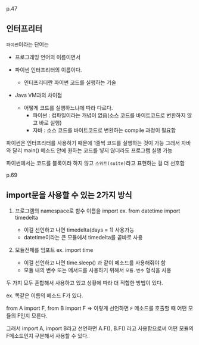 p.47 
## 인터프리터 

`파이썬`이라는 단어는
- 프로그래밍 언어의 이름이면서
- 파이썬 인터프리터의 이름이다. 
    - 인터프리터란 파이썬 코드를 실행하는 기술

- Java VM과의 차이점
    - 어떻게 코드를 실행하느냐에 따라 다르다.
        - 파이썬 : 컴파일이라는 개념이 없음(소스 코드를 바이트코드로 변환하지 않고 바로 실행)
        - 자바 : 소스 코드를 바이트코드로 변환하는 compile 과정이 필요함

파이썬은 인터프리터를 사용하기 때문에 1줄씩 코드를 실행하는 것이 가능 
그래서 자바와 달리 main() 메소드 안에 원하는 코드를 넣지 않더라도 프로그램 실행 가능

파이썬에서는 코드를 블록이라 하지 않고 `스위트(suite)`라고 표현하는 걸 더 선호함

p.69
## import문을 사용할 수 있는 2가지 방식 

1. 프로그램의 namespace로 함수 이름을 import 
ex. from datetime import timedelta
    - 이걸 선언하고 나면 timedelta(days = 1) 사용가능
    - datetime이라는 큰 모듈에서 timedelta를 곧바로 사용


2. 모듈전체를 임포트 
ex. import time 
    - 이걸 선언하고 나면 time.sleep() 과 같이 메소드를 사용해줘야 함
    - 모듈 내의 변수 또는 메서드를 사용하기 위해서 `모듈.변수` 형식을 사용 

두 가지 모두 혼합해서 사용하고 있고 상황에 따라 더 적합한 방법이 있다. 

ex. 똑같은 이름의 메소드 F가 있다.

from A import F, from B import F
=> 이렇게 선언하면 `F` 메소드를 호출할 때 어떤 모듈의 F인지 모른다. 

그래서 import A, import B라고 선언하면
A.F(), B.F() 라고 사용함으로써 어떤 모듈의 F메소드인지 구분해서 사용할 수 있다. 

